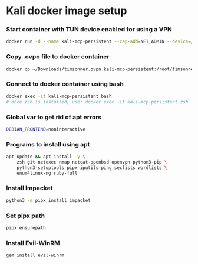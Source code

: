# Kali docker image setup

### Start container with TUN device enabled for using a VPN
```bash
docker run -d --name kali-mcp-persistent --cap-add=NET_ADMIN --device=/dev/net/tun kalilinux/kali-rolling sleep infinity
```

### Copy .ovpn file to docker container
```bash
docker cp ~/Downloads/timsonner.ovpn kali-mcp-persistent:/root/timsonner.ovpn
```

### Connect to docker container using bash
```bash
docker exec -it kali-mcp-persistent bash
# once zsh is installed, use: docker exec -it kali-mcp-persistent zsh
```

### Global var to get rid of apt errors
```bash
DEBIAN_FRONTEND=noninteractive
```

### Programs to install using apt
```bash
apt update && apt install -y \
	zsh git netexec nmap netcat-openbsd openvpn python3-pip \
	python3-setuptools pipx iputils-ping seclists wordlists \
	enum4linux-ng ruby-full
```

### Install Impacket
```bash
python3 -m pipx install impacket
```

### Set pipx path
```bash
pipx ensurepath
```

### Install Evil-WinRM
```bash
gem install evil-winrm
```